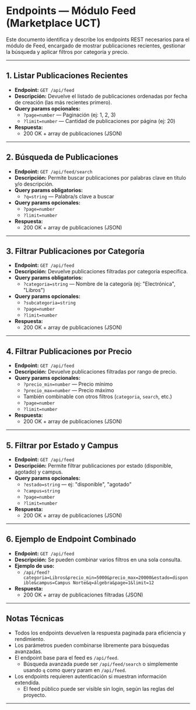 # Endpoints — Módulo Feed (Marketplace UCT)

Este documento identifica y describe los endpoints REST necesarios para el módulo de Feed, encargado de mostrar publicaciones recientes, gestionar la búsqueda y aplicar filtros por categoría y precio.

---

## 1. Listar Publicaciones Recientes

- **Endpoint:** `GET /api/feed`
- **Descripción:** Devuelve el listado de publicaciones ordenadas por fecha de creación (las más recientes primero).
- **Query params opcionales:**
  - `?page=number` — Paginación (ej: 1, 2, 3)
  - `?limit=number` — Cantidad de publicaciones por página (ej: 20)
- **Respuesta:**  
  - 200 OK + array de publicaciones (JSON)

---

## 2. Búsqueda de Publicaciones

- **Endpoint:** `GET /api/feed/search`
- **Descripción:** Permite buscar publicaciones por palabras clave en título y/o descripción.
- **Query params obligatorios:**
  - `?q=string` — Palabra/s clave a buscar
- **Query params opcionales:**
  - `?page=number`
  - `?limit=number`
- **Respuesta:**  
  - 200 OK + array de publicaciones (JSON)

---

## 3. Filtrar Publicaciones por Categoría

- **Endpoint:** `GET /api/feed`
- **Descripción:** Devuelve publicaciones filtradas por categoría específica.
- **Query params obligatorios:**
  - `?categoria=string` — Nombre de la categoría (ej: "Electrónica", "Libros")
- **Query params opcionales:**
  - `?subcategoria=string`
  - `?page=number`
  - `?limit=number`
- **Respuesta:**  
  - 200 OK + array de publicaciones (JSON)

---

## 4. Filtrar Publicaciones por Precio

- **Endpoint:** `GET /api/feed`
- **Descripción:** Devuelve publicaciones filtradas por rango de precio.
- **Query params opcionales:**
  - `?precio_min=number` — Precio mínimo
  - `?precio_max=number` — Precio máximo
  - También combinable con otros filtros (`categoria`, `search`, etc.)
  - `?page=number`
  - `?limit=number`
- **Respuesta:**  
  - 200 OK + array de publicaciones (JSON)

---

## 5. Filtrar por Estado y Campus

- **Endpoint:** `GET /api/feed`
- **Descripción:** Permite filtrar publicaciones por estado (disponible, agotado) y campus.
- **Query params opcionales:**
  - `?estado=string` — ej: "disponible", "agotado"
  - `?campus=string`
  - `?page=number`
  - `?limit=number`
- **Respuesta:**  
  - 200 OK + array de publicaciones (JSON)

---

## 6. Ejemplo de Endpoint Combinado

- **Endpoint:** `GET /api/feed`
- **Descripción:** Se pueden combinar varios filtros en una sola consulta.
- **Ejemplo de uso:**
  - `/api/feed?categoria=Libros&precio_min=5000&precio_max=20000&estado=disponible&campus=Campus Norte&q=álgebra&page=1&limit=12`
- **Respuesta:**  
  - 200 OK + array de publicaciones filtradas (JSON)

---

## Notas Técnicas

- Todos los endpoints devuelven la respuesta paginada para eficiencia y rendimiento.
- Los parámetros pueden combinarse libremente para búsquedas avanzadas.
- El endpoint base para el feed es `/api/feed`.  
  - Búsqueda avanzada puede ser `/api/feed/search` o simplemente usando `q` como query param en `/api/feed`.
- Los endpoints requieren autenticación si muestran información extendida.  
  - El feed público puede ser visible sin login, según las reglas del proyecto.

---
